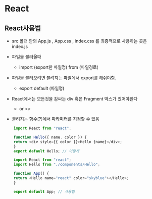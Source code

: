 # React

## React사용법

- src 폴더 안의 App.js , App.css , index.css 를 최종적으로 사용하는 곳은 index.js
- 파일을 불러올때
    - import (export한 파일명) from (파일경로)
- 파일을 불러오려면 불려지는 파일에서 export를 해줘야함.
    - export default (파일명)

- React에서는 모든것을 감싸는 div 혹은 Fragment 박스가 있어야한다
    - <div> or <></>

- 불려지는 함수(?)에서 파라미터를 지정할 수 있음
```js
    import React from "react";

    function Hello({ name, color }) {
    return <div style={{ color }}>Hello {name}</div>;
    }
    export default Hello; // 이렇게

    import React from "react";
    import Hello from "./components/Hello";

    function App() {
    return <Hello name="react" color="skyblue"></Hello>;
    }

    export default App; // 사용법

```

